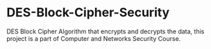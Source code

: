 # DES-Block-Cipher-Security
DES Block Cipher Algorithm that encrypts and decrypts the data, this project is a part of Computer and Networks Security Course.

